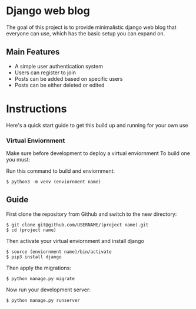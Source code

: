 # Django web blog
  
   The goal of this project is to provide minimalistic django web blog that everyone can use, which has the basic setup you can expand on.
   
   ## Main Features 
   
   - A simple user authentication system
   - Users can register to join
   - Posts can be added based on specific users 
   - Posts can be either deleted or edited
  
# Instructions

  Here's a quick start guide to get this build up and running for your own use
  
  ### Virtual Enviornment
  Make sure before development to deploy a virtual enviornment
  To build one you must:
  
  Run this command to build and enviornment: 
  
    $ python3 -m venv (enviornment name)
  
  ## Guide
  
  First clone the repository from Github and switch to the new directory:

    $ git clone git@github.com/USERNAME/(project name).git
    $ cd (project name)
  
  Then activate your virtual enviornment and install django
    
    $ source (enviornment name)/bin/activate
    $ pip3 install django
  
  Then apply the migrations:

    $ python manage.py migrate
  
  Now run your development server:

    $ python manage.py runserver
  
 
  
  
  
  
  

  
 
      
   
